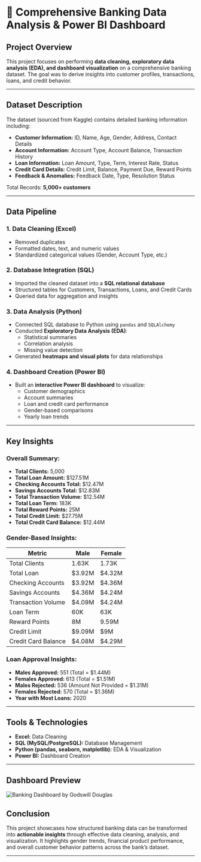 # 🏦 Comprehensive Banking Data Analysis & Power BI Dashboard

## Project Overview
This project focuses on performing **data cleaning, exploratory data analysis (EDA), and dashboard visualization** on a comprehensive banking dataset. The goal was to derive insights into customer profiles, transactions, loans, and credit behavior.

---

## Dataset Description
The dataset (sourced from Kaggle) contains detailed banking information including:
- **Customer Information:** ID, Name, Age, Gender, Address, Contact Details  
- **Account Information:** Account Type, Account Balance, Transaction History  
- **Loan Information:** Loan Amount, Type, Term, Interest Rate, Status  
- **Credit Card Details:** Credit Limit, Balance, Payment Due, Reward Points  
- **Feedback & Anomalies:** Feedback Date, Type, Resolution Status  

Total Records: **5,000+ customers**

---

## Data Pipeline
### 1. **Data Cleaning (Excel)**
- Removed duplicates  
- Formatted dates, text, and numeric values  
- Standardized categorical values (Gender, Account Type, etc.)

### 2. **Database Integration (SQL)**
- Imported the cleaned dataset into a **SQL relational database**
- Structured tables for Customers, Transactions, Loans, and Credit Cards
- Queried data for aggregation and insights

### 3. **Data Analysis (Python)**
- Connected SQL database to Python using `pandas` and `SQLAlchemy`
- Conducted **Exploratory Data Analysis (EDA)**:
  - Statistical summaries  
  - Correlation analysis  
  - Missing value detection  
- Generated **heatmaps and visual plots** for data relationships

### 4. **Dashboard Creation (Power BI)**
- Built an **interactive Power BI dashboard** to visualize:
  - Customer demographics  
  - Account summaries  
  - Loan and credit card performance  
  - Gender-based comparisons  
  - Yearly loan trends  

---

## Key Insights
### Overall Summary:
- **Total Clients:** 5,000  
- **Total Loan Amount:** \$127.51M  
- **Checking Accounts Total:** \$12.47M  
- **Savings Accounts Total:** \$12.83M  
- **Total Transaction Volume:** \$12.54M  
- **Total Loan Term:** 183K  
- **Total Reward Points:** 25M  
- **Total Credit Limit:** \$27.75M  
- **Total Credit Card Balance:** \$12.44M  

### Gender-Based Insights:
| Metric | Male | Female |
|--------|-------|---------|
| Total Clients | 1.63K | 1.73K |
| Total Loan | \$3.92M | \$4.32M |
| Checking Accounts | \$3.92M | \$4.36M |
| Savings Accounts | \$4.36M | \$4.24M |
| Transaction Volume | \$4.09M | \$4.24M |
| Loan Term | 60K | 63K |
| Reward Points | 8M | 9.59M |
| Credit Limit | \$9.09M | \$9M |
| Credit Card Balance | \$4.08M | \$4.29M |

### Loan Approval Insights:
- **Males Approved:** 551 (Total = \$1.44M)  
- **Females Approved:** 613 (Total = \$1.51M)  
- **Males Rejected:** 536 (Amount Not Provided = \$1.31M)  
- **Females Rejected:** 570 (Total = \$1.36M)  
- **Year with Most Loans:** 2020  

---

## Tools & Technologies
- **Excel:** Data Cleaning  
- **SQL (MySQL/PostgreSQL):** Database Management  
- **Python (pandas, seaborn, matplotlib):** EDA & Visualization  
- **Power BI:** Dashboard Creation  

---

## Dashboard Preview
![Banking Dashboard by Godswill Douglas](bank_dashboard_godswill_douglas.png)



## Conclusion
This project showcases how structured banking data can be transformed into **actionable insights** through effective data cleaning, analysis, and visualization. It highlights gender trends, financial product performance, and overall customer behavior patterns across the bank’s dataset.

---


